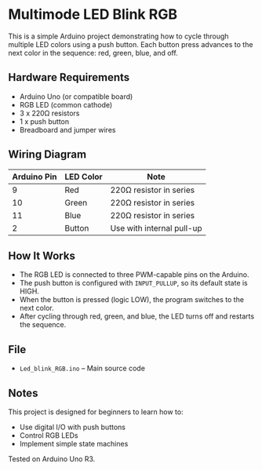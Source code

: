 # Multimode LED Blink RGB

This is a simple Arduino project demonstrating how to cycle through multiple LED colors using a push button. Each button press advances to the next color in the sequence: red, green, blue, and off.

## Hardware Requirements

- Arduino Uno (or compatible board)
- RGB LED (common cathode)
- 3 x 220Ω resistors
- 1 x push button
- Breadboard and jumper wires

## Wiring Diagram

| Arduino Pin | LED Color | Note        |
|-------------|-----------|-------------|
| 9           | Red       | 220Ω resistor in series |
| 10          | Green     | 220Ω resistor in series |
| 11          | Blue      | 220Ω resistor in series |
| 2           | Button    | Use with internal pull-up |

## How It Works

- The RGB LED is connected to three PWM-capable pins on the Arduino.
- The push button is configured with `INPUT_PULLUP`, so its default state is HIGH.
- When the button is pressed (logic LOW), the program switches to the next color.
- After cycling through red, green, and blue, the LED turns off and restarts the sequence.

## File

- `Led_blink_RGB.ino` – Main source code

## Notes

This project is designed for beginners to learn how to:
- Use digital I/O with push buttons
- Control RGB LEDs
- Implement simple state machines

Tested on Arduino Uno R3.
